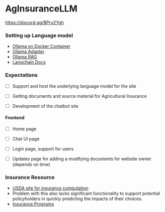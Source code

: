 # AgInsuranceLLM
https://discord.gg/BPry2Ygh


### Setting up Language model 

- [Ollama on Docker Container](https://noted.lol/ollama/)
- [Ollama Adapter](https://github.com/lgrammel/modelfusion-ollama-nextjs-starter?tab=readme-ov-file)
- [Ollama RAG](https://mer.vin/2024/01/ollama-rag/)
- [Langchain Docs](https://python.langchain.com/docs/get_started/introduction)


### Expectations 

- [ ] Support and host the underlying language model for the site 
- [ ] Getting documents and source material for Agricultural Insurance 
- [ ] Development of the chatbot site 


#### Frontend

- [ ] Home page 
- [ ] Chat UI page 
- [ ] Login page, support for users
- [ ] Updates page for adding a modifying documents for website owner (depends on time)


### Insurance Resource 
- [USDA site for insurance computation](https://public-rma.fpac.usda.gov/apps/PRF#)
- Problem with this also lacks significant functionality to support potential   policyholders in quickly predicting the impacts of their choices.
- [Insurance Programs](https://www.rma.usda.gov/en/Policy-and-Procedure/Insurance-Plans/Pasture-Rangeland-Forage)



